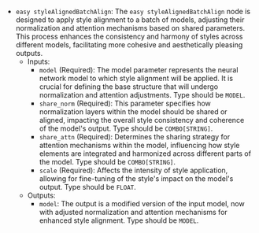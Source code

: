 - `easy styleAlignedBatchAlign`: The `easy styleAlignedBatchAlign` node is designed to apply style alignment to a batch of models, adjusting their normalization and attention mechanisms based on shared parameters. This process enhances the consistency and harmony of styles across different models, facilitating more cohesive and aesthetically pleasing outputs.
    - Inputs:
        - `model` (Required): The model parameter represents the neural network model to which style alignment will be applied. It is crucial for defining the base structure that will undergo normalization and attention adjustments. Type should be `MODEL`.
        - `share_norm` (Required): This parameter specifies how normalization layers within the model should be shared or aligned, impacting the overall style consistency and coherence of the model's output. Type should be `COMBO[STRING]`.
        - `share_attn` (Required): Determines the sharing strategy for attention mechanisms within the model, influencing how style elements are integrated and harmonized across different parts of the model. Type should be `COMBO[STRING]`.
        - `scale` (Required): Affects the intensity of style application, allowing for fine-tuning of the style's impact on the model's output. Type should be `FLOAT`.
    - Outputs:
        - `model`: The output is a modified version of the input model, now with adjusted normalization and attention mechanisms for enhanced style alignment. Type should be `MODEL`.

